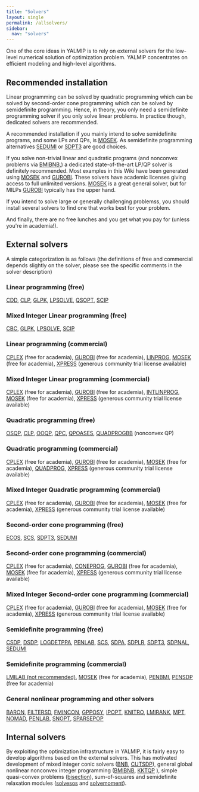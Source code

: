 ```yaml
---
title: "Solvers"
layout: single
permalink: /allsolvers/
sidebar:
  nav: "solvers"
---
```


One of the core ideas in YALMIP is to rely on external solvers for the low-level numerical solution of optimization problem. YALMIP concentrates on efficient modeling and high-level algorithms.

## Recommended installation

Linear programming can be solved by quadratic programming which can be solved by second-order cone programming which can be solved by semidefinite programming. Hence, in theory, you only need a semidefinite programming solver if you only solve linear problems. In practice though, dedicated solvers are recommended.

A recommended installation if you mainly intend to solve semidefinite programs, and some LPs and QPs, is [MOSEK](/solver/mosek). As semidefinite programming alternatives [SEDUMI](/solver/sedumi) or [SDPT3](/solver/sdpt3) are good choices.

If you solve non-trivial linear and quadratic programs (and nonconvex problems via [BMIBNB](/solver/bmibnb),) a dedicated state-of-the-art LP/QP solver is definitely recommended. Most examples in this Wiki have been generated using [MOSEK](/solver/mosek) and [GUROBI](/solver/gurobi). These solvers have academic licenses giving access to full unlimited versions. [MOSEK](/solver/mosek) is a great general solver, but for MILPs [GUROBI](/solver/gurobi) typically has the upper hand.

If you intend to solve large or generally challenging problemss, you should install several solvers to find one that works best for your problem.

And finally, there are no free lunches and you get what you pay for (unless you're in academia!).

## External solvers

A simple categorization is as follows (the definitions of free and commercial depends slightly on the solver, please see the specific comments in the solver description)

### Linear programming (free)
[CDD](/solver/cdd), [CLP](/solver/clp), [GLPK](/solver/glpk), [LPSOLVE](/solver/lpsolve), [QSOPT](/solver/qsopt), [SCIP](/solver/scip)

### Mixed Integer Linear programming (free)
[CBC](/solver/cbc), [GLPK](/solver/glpk), [LPSOLVE](/solver/lpsolve), [SCIP](/solver/scip)

### Linear programming (commercial)
[CPLEX](/solver/cplex) (free for academia), [GUROBI](/solver/gurobi) (free for academia), [LINPROG](/solver/linprog), [MOSEK](/solver/mosek) (free for academia), [XPRESS](/solver/xpress)  (generous community trial license available)

### Mixed Integer Linear programming (commercial)
[CPLEX](/solver/cplex) (free for academia), [GUROBI](/solver/gurobi) (free for academia), [INTLINPROG](/solver/intlinprog), [MOSEK](/solver/mosek) (free for academia), [XPRESS](/solver/xpress)  (generous community trial license available)

### Quadratic programming (free)
[OSQP](/solver/osqp), [CLP](/solver/clp), [OOQP](/solver/ooqp), [QPC](/solver/qpc), [QPOASES](/solver/qpoases), [QUADPROGBB](/solver/quadprogbb) (nonconvex QP)

### Quadratic programming (commercial)
[CPLEX](/solver/cplex) (free for academia), [GUROBI](/solver/gurobi) (free for academia), [MOSEK](/solver/mosek) (free for academia), [QUADPROG](/solver/quadprog), [XPRESS](/solver/xpress) (generous community trial license available)

### Mixed Integer Quadratic programming (commercial)
[CPLEX](/solver/cplex) (free for academia), [GUROBI](/solver/gurobi) (free for academia), [MOSEK](/solver/mosek) (free for academia), [XPRESS](/solver/xpress) (generous community trial license available)

### Second-order cone programming (free)

[ECOS](/solver/ecos), [SCS](/solver/scs), [SDPT3](/solver/sdpt3), [SEDUMI](/solver/sedumi)

### Second-order cone programming (commercial)

[CPLEX](/solver/cplex) (free for academia), [CONEPROG](/solver/coneprog), [GUROBI](/solver/gurobi) (free for academia), [MOSEK](/solver/mosek) (free for academia), [XPRESS](/solver/xpress) (generous community trial license available)

### Mixed Integer Second-order cone programming (commercial)

[CPLEX](/solver/cplex) (free for academia), [GUROBI](/solver/gurobi) (free for academia), [MOSEK](/solver/mosek) (free for academia),  [XPRESS](/solver/xpress) (generous community trial license available)

### Semidefinite programming (free)

[CSDP](/solver/csdp), [DSDP](/solver/dsdp), [LOGDETPPA](/solver/logdetppa), [PENLAB](/solver/penlab), [SCS](/solver/scs), [SDPA](/solver/sdpa), [SDPLR](/solver/sdplr), [SDPT3](/solver/sdpt3), [SDPNAL](/solver/sdpnal), [SEDUMI](/solver/sedumi)

### Semidefinite programming (commercial)

[LMILAB (not recommended)](/solver/lmilab), [MOSEK](/solver/mosek) (free for academia), [PENBMI](/solver/penbmi), [PENSDP](/solver/pensdp) (free for academia)

### General nonlinear programming and other solvers

[BARON](/solver/baron), [FILTERSD](/solver/filtersd), [FMINCON](/solver/fmincon), [GPPOSY](/solver/gpposy), [IPOPT](/solver/ipopt), [KNITRO](/solver/knitro), [LMIRANK](/solver/lmirank), [MPT](/solver/mpt), [NOMAD](/solver/nomad), [PENLAB](/solver/penlab), [SNOPT](/solver/snopt), [SPARSEPOP](/solver/sparsepop)

## Internal solvers

By exploiting the optimization infrastructure in YALMIP, it is fairly easy to develop algorithms based on the external solvers. This has motivated development of mixed integer conic solvers ([BNB](/solver/bnb), [CUTSDP](/solver/cutsdp)), general global nonlinear nonconvex integer programming ([BMIBNB](/solver/bmibnb), [KKTQP](/solver/kktqp) ), simple quasi-convex problems ([bisection](/command/bisection)), sum-of-squares and semidefinite relaxation modules ([solvesos](/command/solvesos) and [solvemoment](/command/solvemoment)).
